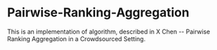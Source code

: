 Pairwise-Ranking-Aggregation
============================
This is an implementation of algorithm, described in X Chen -- Pairwise Ranking Aggregation in a Crowdsourced Setting.
